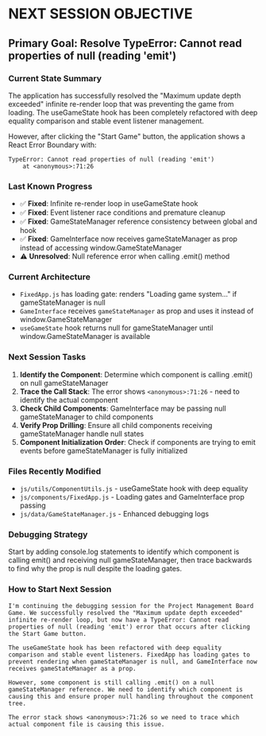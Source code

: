 # NEXT SESSION OBJECTIVE

## Primary Goal: Resolve TypeError: Cannot read properties of null (reading 'emit')

### Current State Summary
The application has successfully resolved the "Maximum update depth exceeded" infinite re-render loop that was preventing the game from loading. The useGameState hook has been completely refactored with deep equality comparison and stable event listener management.

However, after clicking the "Start Game" button, the application shows a React Error Boundary with:
```
TypeError: Cannot read properties of null (reading 'emit')
    at <anonymous>:71:26
```

### Last Known Progress
- ✅ **Fixed**: Infinite re-render loop in useGameState hook
- ✅ **Fixed**: Event listener race conditions and premature cleanup
- ✅ **Fixed**: GameStateManager reference consistency between global and hook
- ✅ **Fixed**: GameInterface now receives gameStateManager as prop instead of accessing window.GameStateManager
- ⚠️ **Unresolved**: Null reference error when calling .emit() method

### Current Architecture
- `FixedApp.js` has loading gate: renders "Loading game system..." if gameStateManager is null
- `GameInterface` receives `gameStateManager` as prop and uses it instead of window.GameStateManager
- `useGameState` hook returns null for gameStateManager until window.GameStateManager is available

### Next Session Tasks
1. **Identify the Component**: Determine which component is calling .emit() on null gameStateManager
2. **Trace the Call Stack**: The error shows `<anonymous>:71:26` - need to identify the actual component
3. **Check Child Components**: GameInterface may be passing null gameStateManager to child components
4. **Verify Prop Drilling**: Ensure all child components receiving gameStateManager handle null states
5. **Component Initialization Order**: Check if components are trying to emit events before gameStateManager is fully initialized

### Files Recently Modified
- `js/utils/ComponentUtils.js` - useGameState hook with deep equality
- `js/components/FixedApp.js` - Loading gates and GameInterface prop passing
- `js/data/GameStateManager.js` - Enhanced debugging logs

### Debugging Strategy
Start by adding console.log statements to identify which component is calling emit() and receiving null gameStateManager, then trace backwards to find why the prop is null despite the loading gates.

### How to Start Next Session

```
I'm continuing the debugging session for the Project Management Board Game. We successfully resolved the "Maximum update depth exceeded" infinite re-render loop, but now have a TypeError: Cannot read properties of null (reading 'emit') error that occurs after clicking the Start Game button.

The useGameState hook has been refactored with deep equality comparison and stable event listeners. FixedApp has loading gates to prevent rendering when gameStateManager is null, and GameInterface now receives gameStateManager as a prop.

However, some component is still calling .emit() on a null gameStateManager reference. We need to identify which component is causing this and ensure proper null handling throughout the component tree.

The error stack shows <anonymous>:71:26 so we need to trace which actual component file is causing this issue.
```